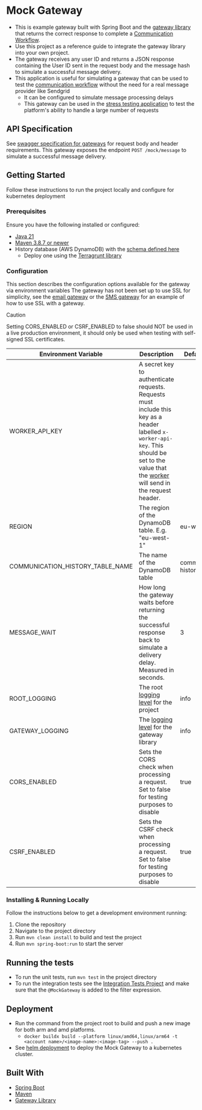 # Mock Gateway

- This is example gateway built with Spring Boot and the [gateway library](../gateway-library) that returns the correct response to complete a [Communication Workflow](../workflows/communication_workflow).
- Use this project as a reference guide to integrate the gateway library into your own project.
- The gateway receives any user ID and returns a JSON response containing the User ID sent in the request body and the message hash to simulate a successful message delivery. 
- This application is useful for simulating a gateway that can be used to test the [communication workflow](../workflows/communication_workflow) without the need for a real message provider like Sendgrid
  - It can be configured to simulate message processing delays
  - This gateway can be used in the [stress testing application](../stress-test) to test the platform's ability to handle a large number of requests


## API Specification
See [swagger specification for gateways](https://app.swaggerhub.com/apis/CameronWard301/Gateway_API/1.1.3) for request body and header requirements.
This gateway exposes the endpoint `POST /mock/message` to simulate a successful message delivery.

## Getting Started

Follow these instructions to run the project locally and configure for kubernetes deployment

### Prerequisites

Ensure you have the following installed or configured:

- [Java 21](https://www.oracle.com/java/technologies/downloads/#java21)
- [Maven 3.8.7 or newer](https://maven.apache.org/download.cgi)
- History database (AWS DynamoDB) with the [schema defined here](../Designs/Images/Database/CommunicationHistoryDbSchema.svg)
    - Deploy one using the [Terragrunt library](../deployment/terragrunt)


### Configuration

This section describes the configuration options available for the gateway via environment variables
The gateway has not been set up to use SSL for simplicity, see the [email gateway](../email-gateway) or the [SMS gateway](../sms-gateway) for an example of how to use SSL with a gateway.
> [!CAUTION]
> Setting CORS_ENABLED or CSRF_ENABLED to false should NOT be used in a live production environment, it should only be used when testing with self-signed SSL certificates.

| Environment Variable             | Description                                                                                                                                                                                                                | Default Value         | Required |
|----------------------------------|----------------------------------------------------------------------------------------------------------------------------------------------------------------------------------------------------------------------------|-----------------------|----------| 
| WORKER_API_KEY                   | A secret key to authenticate requests. Requests must include this key as a header labelled `x-worker-api-key`. This should be set to the value that the [worker](../communication-worker) will send in the request header. |                       | Y        | 
| REGION                           | The region of the DynamoDB table. E.g. "eu-west-1"                                                                                                                                                                         | eu-west-1             | Y        | 
| COMMUNICATION_HISTORY_TABLE_NAME | The name of the DynamoDB table                                                                                                                                                                                             | communication-history | Y        | 
| MESSAGE_WAIT                     | How long the gateway waits before returning the successful response back to simulate a delivery delay. Measured in seconds.                                                                                                | 3                     | N        |
| ROOT_LOGGING                     | The root [logging level](https://docs.spring.io/spring-boot/docs/2.1.13.RELEASE/reference/html/boot-features-logging.html#boot-features-logging-format) for the project                                                    | info                  | N        |
| GATEWAY_LOGGING                  | The [logging level](https://docs.spring.io/spring-boot/docs/2.1.13.RELEASE/reference/html/boot-features-logging.html#boot-features-logging-format) for the gateway library                                                 | info                  | N        |
| CORS_ENABLED                     | Sets the CORS check when processing a request. Set to false for testing purposes to disable                                                                                                                                | true                  | N        |
| CSRF_ENABLED                     | Sets the CSRF check when processing a request. Set to false for testing purposes to disable                                                                                                                                | true                  | N        |


### Installing & Running Locally

Follow the instructions below to get a development environment running:
1. Clone the repository
2. Navigate to the project directory
3. Run `mvn clean install` to build and test the project
4. Run `mvn spring-boot:run` to start the server

## Running the tests

- To run the unit tests, run `mvn test` in the project directory
- To run the integration tests see the [Integration Tests Project](../integration-tests)
  and make sure that the `@MockGateway` is added to the filter expression.

## Deployment

- Run the command from the project root to build and push a new image for both arm and amd platforms.
    - `docker buildx build --platform linux/amd64,linux/arm64 -t <account name>/<image-name>:<image-tag> --push .`
- See [helm deployment](../deployment/helm) to deploy the Mock Gateway to a kubernetes cluster.

## Built With
- [Spring Boot](https://spring.io/projects/spring-boot)
- [Maven](https://maven.apache.org/)
- [Gateway Library](../gateway-library)
